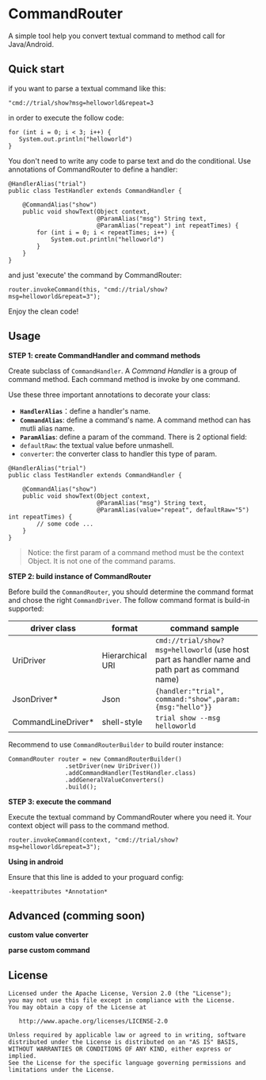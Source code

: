 CommandRouter
==============

A simple tool help you convert textual command to method call for Java/Android.

## Quick start
if you want to parse a textual command like this:
```
"cmd://trial/show?msg=helloworld&repeat=3 
```
in order to execute the follow code:
```
for (int i = 0; i < 3; i++) {
   System.out.println("helloworld")
}
```
You don't need to write any code to parse text and do the conditional. Use annotations of CommandRouter to define a handler:
```
@HandlerAlias("trial")
public class TestHandler extends CommandHandler {

    @CommandAlias("show")
    public void showText(Object context,
                         @ParamAlias("msg") String text,
                         @ParamAlias("repeat") int repeatTimes) {
        for (int i = 0; i < repeatTimes; i++) {
            System.out.println("helloworld")
        }
    }
}
```
and just 'execute' the command by CommandRouter:
```
router.invokeCommand(this, "cmd://trial/show?msg=helloworld&repeat=3");
```
Enjoy the clean code!

## Usage

**STEP 1: create CommandHandler and command methods**

Create subclass of ```CommandHandler```. A *Command Handler* is a group of command method. Each command method is invoke by one command.

Use these three important annotations to decorate your class:

 - **```HandlerAlias```**：define a handler's name.
 - **```CommandAlias```**: define a command's name. A command method can has mutli alias name.
 - **```ParamAlias```**: define a param of the command. There is 2 optional field:
  - ```defaultRaw```: the textual value before unmashell.
  - ```converter```: the converter class to handler this type of param.
     
```
@HandlerAlias("trial")
public class TestHandler extends CommandHandler {

    @CommandAlias("show")
    public void showText(Object context,
                         @ParamAlias("msg") String text,
                         @ParamAlias(value="repeat", defaultRaw="5") int repeatTimes) {
        // some code ...
    }
}
```

> Notice: the first param of a command method must be the context Object. It is not one of the command params.

**STEP 2: build instance of CommandRouter**

Before build the ```CommandRouter```, you should determine the command format and chose the right ```CommandDriver```. The follow command format is build-in supported:

driver class       | format           | command sample
-------------------|------------------|---------------
UriDriver          | Hierarchical URI | ```cmd://trial/show?msg=helloworld``` (use host part as handler name and path part as command name)
JsonDriver*        | Json             | ```{handler:"trial", command:"show",param:{msg:"hello"}}```
CommandLineDriver* | shell-style      | ```trial show --msg helloworld```

Recommend to use ```CommandRouterBuilder``` to build router instance:
```
CommandRouter router = new CommandRouterBuilder()
                .setDriver(new UriDriver())
                .addCommandHandler(TestHandler.class)
                .addGeneralValueConverters()
                .build();
```

**STEP 3: execute the command**

Execute the textual command by CommandRouter where you need it. Your context object will pass to the command method.
```
router.invokeCommand(context, "cmd://trial/show?msg=helloworld&repeat=3");
```

**Using in android**

Ensure that this line is added to your proguard config:
```
-keepattributes *Annotation*
```

## Advanced (comming soon)

**custom value converter**

**parse custom command**

## License

    Licensed under the Apache License, Version 2.0 (the "License");
    you may not use this file except in compliance with the License.
    You may obtain a copy of the License at

       http://www.apache.org/licenses/LICENSE-2.0

    Unless required by applicable law or agreed to in writing, software
    distributed under the License is distributed on an "AS IS" BASIS,
    WITHOUT WARRANTIES OR CONDITIONS OF ANY KIND, either express or implied.
    See the License for the specific language governing permissions and
    limitations under the License.
